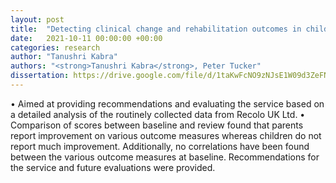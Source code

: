 ```yaml
---
layout: post
title:  "Detecting clinical change and rehabilitation outcomes in children with acquired brain injury: A service evaluation within Recolo UK LTD."
date:   2021-10-11 00:00:00 +00:00
categories: research
author: "Tanushri Kabra"
authors: "<strong>Tanushri Kabra</strong>, Peter Tucker"
dissertation: https://drive.google.com/file/d/1taKwFcNO9zNJsE1W09d3ZeFNvp3wekxd/view
---
```

• Aimed at providing recommendations and evaluating the service based on a detailed analysis of the
routinely collected data from Recolo UK Ltd.
• Comparison of scores between baseline and review found that parents report improvement on various outcome measures whereas children do not report much improvement. Additionally, no correlations have been found between the various outcome measures at baseline. Recommendations for
the service and future evaluations were provided.
